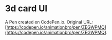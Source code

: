 # 3d card UI

A Pen created on CodePen.io. Original URL: [https://codepen.io/animationbro/pen/ZEGWPMQ](https://codepen.io/animationbro/pen/ZEGWPMQ).

